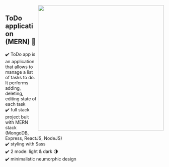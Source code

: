 <img src="https://user-images.githubusercontent.com/102720711/188473139-acd5c6bd-bb66-4cb5-8358-c75137dd3668.png" width="400" height="400" align="right" /> 


## ToDo application (MERN) :dart:

:heavy_check_mark: ToDo app is an application that allows to manage a list of tasks to do. It performs adding, deleting, editing state of each task <br />
:heavy_check_mark: full stack project buit with MERN stack (MongoDB, Express, ReactJS, NodeJS) <br />
:heavy_check_mark: styling with Sass <br />
:heavy_check_mark: 2 mode: light & dark :last_quarter_moon: <br />
:heavy_check_mark: minimalistic neumorphic design <br /> <br />

